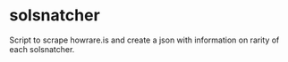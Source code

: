 # solsnatcher
Script to scrape howrare.is and create a json with information on rarity of each solsnatcher.
